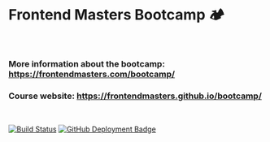 # Frontend Masters Bootcamp 🏕

&nbsp;

### More information about the bootcamp: https://frontendmasters.com/bootcamp/
### Course website: https://frontendmasters.github.io/bootcamp/

&nbsp;

[![Build Status](https://dev.azure.com/btholt/bootcamp/_apis/build/status/btholt.bootcamp)](https://dev.azure.com/btholt/bootcamp/_build/latest?definitionId=2)
[![GitHub Deployment Badge](https://vsrm.dev.azure.com/btholt/_apis/public/Release/badge/55cc037f-434a-43f1-bfa9-7ed68aa22f42/1/1)](https://dev.azure.com/btholt/bootcamp/_releases2)
